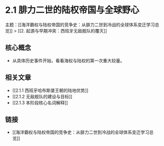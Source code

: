# 2.1 腓力二世的陆权帝国与全球野心

主题：[[海洋霸权与陆权帝国的竞争史：从腓力二世到冷战的全球体系变迁学习总览]] > [[2. 起源与早期冲突：西班牙无敌舰队的覆灭]]

## 核心概念

- 从具体历史事件开始，看看海权与陆权的第一次重大较量。

## 相关文章

- [[2.1.1 西班牙哈布斯堡王朝的陆地优势]]
- [[2.1.2 无敌舰队的建设与目标]]
- [[2.1.3 本阶段核心名词解释]]

## 链接

- [[海洋霸权与陆权帝国的竞争史：从腓力二世到冷战的全球体系变迁学习总览]]
